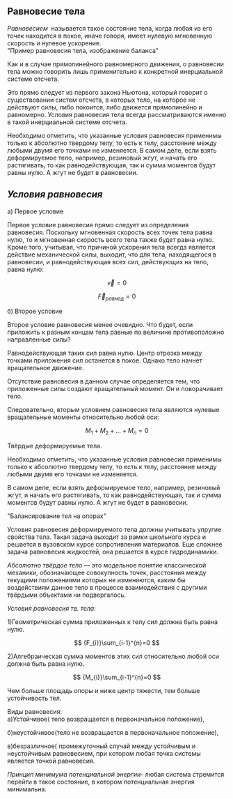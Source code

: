 ## Равновесие тела 
  
_Равновесием_  называется такое состояние тела, когда любая из его точек находится в покое, иначе говоря, имеет нулевую мгновенную скорость и нулевое ускорение.  
"Пример равновесия тела, изображение баланса"

Как и в случае прямолинейного равномерного движения, о равновесии тела можно говорить лишь применительно к конкретной инерциальной системе отсчета.  

Это прямо следует из первого закона Ньютона, который говорит о существовании систем отсчета, в которых тело, на которое не действуют силы, либо покоится, либо движется прямолинейно и равномерно.
Условия равновесия тела всегда рассматриваются именно в такой инерциальной системе отсчета.

Необходимо отметить, что указанные условия равновесия применимы только к абсолютно твердому телу, то есть к телу, расстояние между любыми двумя его точками не изменяется.
В самом деле, если взять деформируемое тело, например, резиновый жгут, и начать его растягивать, то как равнодействующая, так и сумма моментов будут равны нулю. А жгут не будет в равновесии.

## *Условия равновесия*
  
a) Первое условие
  
Первое условие равновесия прямо следует из определения равновесия. Поскольку мгновенная скорость всех точек тела равна нулю, то и мгновенная скорость всего тела также будет равна нулю. Кроме того, учитывая, что причиной ускорения тела всегда является действие механической силы, выходит, что для тела, находящегося в равновесии, и равнодействующая всех сил, действующих на тело, равна нулю:  
  
$$\overrightarrow v= 0$$  
  
$$\overrightarrow F_{равнод}= 0$$  
  
б) Второе условие  
  
Второе условие равновесия менее очевидно. Что будет, если приложить к разным концам тела равные по величине противоположно направленные силы?  
  
Равнодействующая таких сил равна нулю. Центр отрезка между точками приложения сил останется в покое. Однако тело начнет вращательное движение.  
  

Отсутствие равновесия в данном случае определяется тем, что приложенные силы создают вращательный момент. Он и поворачивает тело.

  
Следовательно, вторым условием равновесия тела являются нулевые вращательные моменты относительно любой оси:  
  
$$ M_1+M_2+...+M_n=0 $$  
  
Твёрдые деформируемые тела.  
  
Необходимо отметить, что указанные условия равновесия применимы только к абсолютно твердому телу, то есть к телу, расстояние между любыми двумя его точками не изменяется.  
  
В самом деле, если взять деформируемое тело, например, резиновый жгут, и начать его растягивать, то как равнодействующая, так и сумма моментов будут равны нулю. А жгут не будет в равновесии.  
  
  "Балансирование тел на опорах"

Условия равновесия деформируемого тела должны учитывать упругие свойства тела. Такая задача выходит за рамки школьного курса и решается в вузовском курсе сопротивления материалов. Еще сложнее задача равновесия жидкостей, она решается в курсе гидродинамики.

  
*Абсолютно твёрдое тело* — это модельное понятие классической механики, обозначающее совокупность точек, расстояния между текущими положениями которых не изменяются, каким бы воздействиям данное тело в процессе взаимодействия с другими твёрдыми объектами ни подвергалось.  


  
_Условия равновесия тв. тела_:  
  
1)Геометрическая сумма приложенных к телу сил должна быть равна нулю.  
  
$$ {F_{i}}\sum_{i-1}^{n}=0 $$  
  
2)Алгебраическая сумма моментов этих сил относительно любой оси должна быть равна нулю.  
  
$$ {M_{i}}\sum_{i-1}^{n}=0 $$  
  
Чем больше площадь опоры и ниже центр тяжести, тем больше устойчивость тел.  
  
Виды равновесия:  
a)Устойчивое( тело возвращается в первоначальное положение),   
  
б)неустойчивое(тело не возвращается в первоначальное положение),  

в)безразличное( промежуточный случай между устойчивым и неустойчивым равновесием, при котором любая точка системы является точкой равновесия.  

_Принцип минимума потенциальной энергии_- любая система стремится перейти в такое состояние, в котором потенциальная энергия минимальна.
